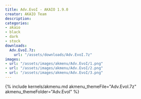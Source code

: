```yaml
---
title: Adv.EvoI - AKAIO 1.9.0
creator: AKAIO Team
description: 
categories:
- akaio
- black
- dark
- stock
downloads:
  Adv.EvoI.7z:
    url: "/assets/downloads/Adv.EvoI.7z"
images:
- url: "/assets/images/akmenu/Adv.EvoI/1.png"
- url: "/assets/images/akmenu/Adv.EvoI/2.png"
- url: "/assets/images/akmenu/Adv.EvoI/3.png"
---
```


{% include kernels/akmenu.md akmenu_themeFile="Adv.EvoI.7z" akmenu_themeFolder="Adv.EvoI" %}
